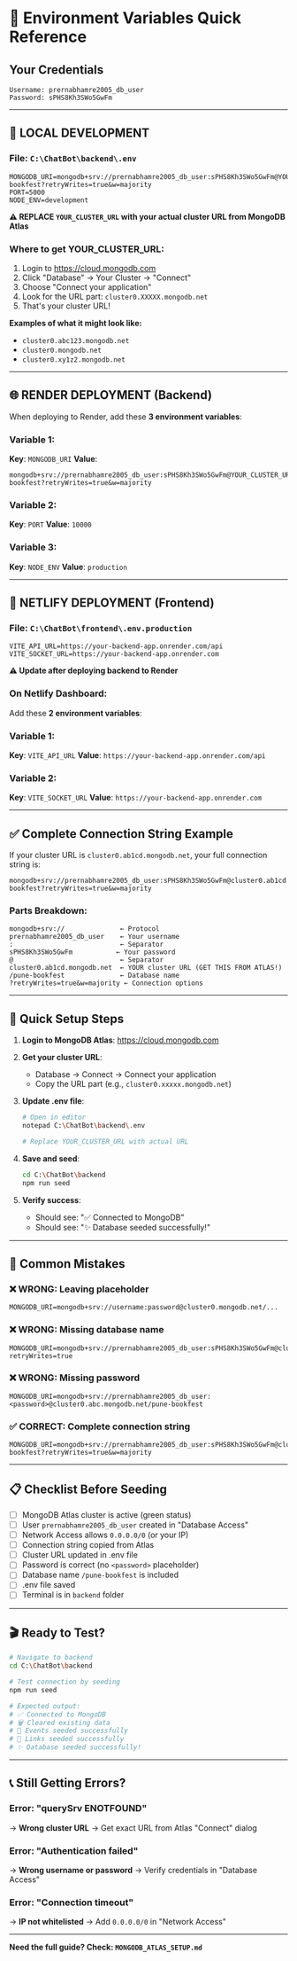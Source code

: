 # 🔑 Environment Variables Quick Reference

## Your Credentials
```
Username: prernabhamre2005_db_user
Password: sPHS8Kh3SWo5GwFm
```

---

## 📝 LOCAL DEVELOPMENT

### File: `C:\ChatBot\backend\.env`

```env
MONGODB_URI=mongodb+srv://prernabhamre2005_db_user:sPHS8Kh3SWo5GwFm@YOUR_CLUSTER_URL/pune-bookfest?retryWrites=true&w=majority
PORT=5000
NODE_ENV=development
```

**⚠️ REPLACE `YOUR_CLUSTER_URL` with your actual cluster URL from MongoDB Atlas**

### Where to get YOUR_CLUSTER_URL:
1. Login to https://cloud.mongodb.com
2. Click "Database" → Your Cluster → "Connect"
3. Choose "Connect your application"
4. Look for the URL part: `cluster0.XXXXX.mongodb.net`
5. That's your cluster URL!

**Examples of what it might look like:**
- `cluster0.abc123.mongodb.net`
- `cluster0.mongodb.net`
- `cluster0.xy1z2.mongodb.net`

---

## 🌐 RENDER DEPLOYMENT (Backend)

When deploying to Render, add these **3 environment variables**:

### Variable 1:
**Key**: `MONGODB_URI`
**Value**: 
```
mongodb+srv://prernabhamre2005_db_user:sPHS8Kh3SWo5GwFm@YOUR_CLUSTER_URL/pune-bookfest?retryWrites=true&w=majority
```

### Variable 2:
**Key**: `PORT`
**Value**: `10000`

### Variable 3:
**Key**: `NODE_ENV`
**Value**: `production`

---

## 🎨 NETLIFY DEPLOYMENT (Frontend)

### File: `C:\ChatBot\frontend\.env.production`

```env
VITE_API_URL=https://your-backend-app.onrender.com/api
VITE_SOCKET_URL=https://your-backend-app.onrender.com
```

**⚠️ Update after deploying backend to Render**

### On Netlify Dashboard:

Add these **2 environment variables**:

### Variable 1:
**Key**: `VITE_API_URL`
**Value**: `https://your-backend-app.onrender.com/api`

### Variable 2:
**Key**: `VITE_SOCKET_URL`
**Value**: `https://your-backend-app.onrender.com`

---

## ✅ Complete Connection String Example

If your cluster URL is `cluster0.ab1cd.mongodb.net`, your full connection string is:

```
mongodb+srv://prernabhamre2005_db_user:sPHS8Kh3SWo5GwFm@cluster0.ab1cd.mongodb.net/pune-bookfest?retryWrites=true&w=majority
```

### Parts Breakdown:
```
mongodb+srv://              ← Protocol
prernabhamre2005_db_user    ← Your username
:                           ← Separator
sPHS8Kh3SWo5GwFm           ← Your password
@                           ← Separator
cluster0.ab1cd.mongodb.net  ← YOUR cluster URL (GET THIS FROM ATLAS!)
/pune-bookfest              ← Database name
?retryWrites=true&w=majority ← Connection options
```

---

## 🎯 Quick Setup Steps

1. **Login to MongoDB Atlas**: https://cloud.mongodb.com

2. **Get your cluster URL**:
   - Database → Connect → Connect your application
   - Copy the URL part (e.g., `cluster0.xxxxx.mongodb.net`)

3. **Update .env file**:
   ```bash
   # Open in editor
   notepad C:\ChatBot\backend\.env
   
   # Replace YOUR_CLUSTER_URL with actual URL
   ```

4. **Save and seed**:
   ```bash
   cd C:\ChatBot\backend
   npm run seed
   ```

5. **Verify success**:
   - Should see: "✅ Connected to MongoDB"
   - Should see: "✨ Database seeded successfully!"

---

## 🐛 Common Mistakes

### ❌ WRONG: Leaving placeholder
```env
MONGODB_URI=mongodb+srv://username:password@cluster0.mongodb.net/...
```

### ❌ WRONG: Missing database name
```env
MONGODB_URI=mongodb+srv://prernabhamre2005_db_user:sPHS8Kh3SWo5GwFm@cluster0.abc.mongodb.net?retryWrites=true
```

### ❌ WRONG: Missing password
```env
MONGODB_URI=mongodb+srv://prernabhamre2005_db_user:<password>@cluster0.abc.mongodb.net/pune-bookfest
```

### ✅ CORRECT: Complete connection string
```env
MONGODB_URI=mongodb+srv://prernabhamre2005_db_user:sPHS8Kh3SWo5GwFm@cluster0.abc123.mongodb.net/pune-bookfest?retryWrites=true&w=majority
```

---

## 📋 Checklist Before Seeding

- [ ] MongoDB Atlas cluster is active (green status)
- [ ] User `prernabhamre2005_db_user` created in "Database Access"
- [ ] Network Access allows `0.0.0.0/0` (or your IP)
- [ ] Connection string copied from Atlas
- [ ] Cluster URL updated in .env file
- [ ] Password is correct (no `<password>` placeholder)
- [ ] Database name `/pune-bookfest` is included
- [ ] .env file saved
- [ ] Terminal is in `backend` folder

---

## 🎬 Ready to Test?

```bash
# Navigate to backend
cd C:\ChatBot\backend

# Test connection by seeding
npm run seed

# Expected output:
# ✅ Connected to MongoDB
# 🗑️ Cleared existing data  
# 📅 Events seeded successfully
# 🔗 Links seeded successfully
# ✨ Database seeded successfully!
```

---

## 📞 Still Getting Errors?

### Error: "querySrv ENOTFOUND"
→ **Wrong cluster URL**
→ Get exact URL from Atlas "Connect" dialog

### Error: "Authentication failed"  
→ **Wrong username or password**
→ Verify credentials in "Database Access"

### Error: "Connection timeout"
→ **IP not whitelisted**
→ Add `0.0.0.0/0` in "Network Access"

---

**Need the full guide? Check: `MONGODB_ATLAS_SETUP.md`**
